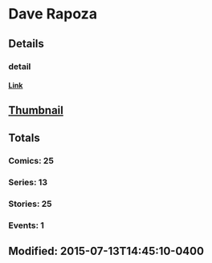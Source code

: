 # Dave  Rapoza 
## Details
### detail
#### [Link](http://marvel.com/comics/creators/12703/dave_rapoza?utm_campaign=apiRef&utm_source=225578a89fc76f3d20fbffda5d17a88d)
## [Thumbnail](http://i.annihil.us/u/prod/marvel/i/mg/b/40/image_not_available.jpg)
## Totals
### Comics: 25
### Series: 13
### Stories: 25
### Events: 1
## Modified: 2015-07-13T14:45:10-0400